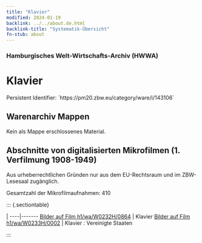 ```yaml
---
title: "Klavier"
modified: 2024-01-19
backlink: ../../about.de.html
backlink-title: "Systematik-Übersicht"
fn-stub: about
---
```


### Hamburgisches Welt-Wirtschafts-Archiv (HWWA)

# Klavier

<div class="hint">Persistent Identifier: `https://pm20.zbw.eu/category/ware/i/143106`</div>







## Warenarchiv Mappen





Kein als Mappe erschlossenes Material.



<a id="filmsections" />

## Abschnitte von digitalisierten Mikrofilmen (1. Verfilmung 1908-1949)

<p>Aus urheberrechtlichen Gründen nur aus dem EU-Rechtsraum und im ZBW-Lesesaal zugänglich.</p>


<p>Gesamtzahl der Mikrofilmaufnahmen: 410</p>





::: {.sectiontable}

 | 
----|-------
<a class="btn" href="https://pm20.zbw.eu/film/h1/wa/W0232H/0864" rel="nofollow">Bilder auf Film h1/wa/W0232H/0864</a> | Klavier
<a class="btn" href="https://pm20.zbw.eu/film/h1/wa/W0233H/0002" rel="nofollow">Bilder auf Film h1/wa/W0233H/0002</a> | Klavier : Vereinigte Staaten


:::
















